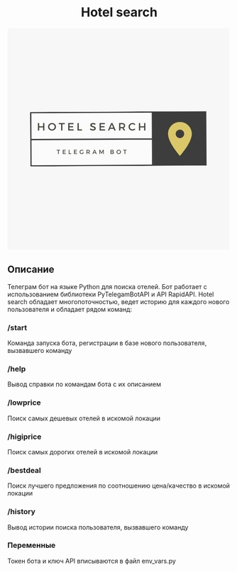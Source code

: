 <h1 align="center">Hotel search</h1>

![](README_img/search.jpg)


## Описание
Телеграм бот на языке Python для поиска отелей. Бот работает с использованием библиотеки PyTelegamBotAPI и API RapidAPI.
Hotel search обладает многопоточностью, ведет историю для каждого нового пользователя и обладает рядом команд:


### /start
Команда запуска бота, регистрации в базе нового пользователя, вызвавшего команду
### /help
Вывод справки по командам бота с их описанием
### /lowprice
Поиск самых дешевых отелей в искомой локации
### /higiprice
Поиск самых дорогих отелей в искомой локации
### /bestdeal
Поиск лучшего предложения по соотношению цена/качество в искомой локации
### /history
Вывод истории поиска пользователя, вызвавшего команду

### Переменные
Токен бота и ключ API вписываются в файл env_vars.py
